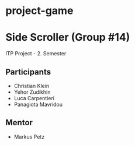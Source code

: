 # project-game

# Side Scroller (Group #14)
ITP Project - 2. Semester

## Participants
 * Christian Klein
 * Yehor Zudikhin
 * Luca Carpentieri
 * Panagiota Mavridou

## Mentor
 * Markus Petz
